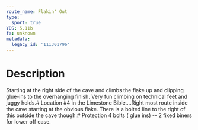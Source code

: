 ```yaml
---
route_name: Flakin' Out
type:
  sport: true
YDS: 5.11b
fa: unknown
metadata:
  legacy_id: '111301796'
---
```

# Description
Starting at the right side of the cave and climbs the flake up and clipping glue-ins to the overhanging finish. Very fun climbing on technical feet and juggy holds.# Location
#4 in the Limestone Bible....Right most route inside the cave starting at the obvious flake. There is a bolted line to the right of this outside the cave though.# Protection
4 bolts ( glue ins) -- 2 fixed biners for lower off ease.